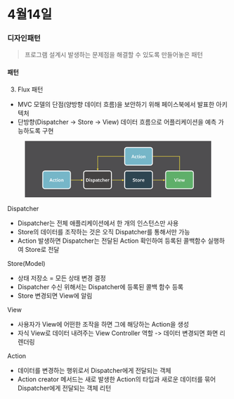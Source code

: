 # 4월14일

### 디자인패턴

> 프로그램 설계시 발생하는 문제점을 해결할 수 있도록 만들어놓은 패턴

#### 패턴

3. Flux 패턴

* MVC 모델의 단점(양방향 데이터 흐름)을 보안하기 위해 페이스북에서 발표한 아키텍처
* 단방향(Dispatcher -> Store -> View) 데이터 흐름으로 어플리케이션을 예측 가능하도록 구현

<figure><img src="../../.gitbook/assets/img.png" alt=""><figcaption></figcaption></figure>

Dispatcher

* Dispatcher는 전체 애플리케이션에서 한 개의 인스턴스만 사용
* Store의 데이터를 조작하는 것은 오직 Dispatcher를 통해서만 가능
* Action 발생하면 Dispatcher는 전달된 Action 확인하여 등록된 콜백함수 실행하여 Store로 전달



Store(Model)

* 상태 저장소 = 모든 상태 변경 결정
* Dispatcher 수신 위해서는 Dispatcher에 등록된 콜백 함수 등록
* Store 변경되면 View에 알림



View

* 사용자가 View에 어떤한 조작을 하면 그에 해당하는 Action을 생성
* 자식 View로 데이터 내려주는 View Controller 역할 -> 데이터 변경되면 화면 리렌더링



Action

* 데이터를 변경하는 행위로서 Dispatcher에게 전달되는 객체
* Action creator 메서드는 새로 발생한 Action의 타입과 새로운 데이터를 묶어 Dispatcher에게 전달되는 객체 리턴
